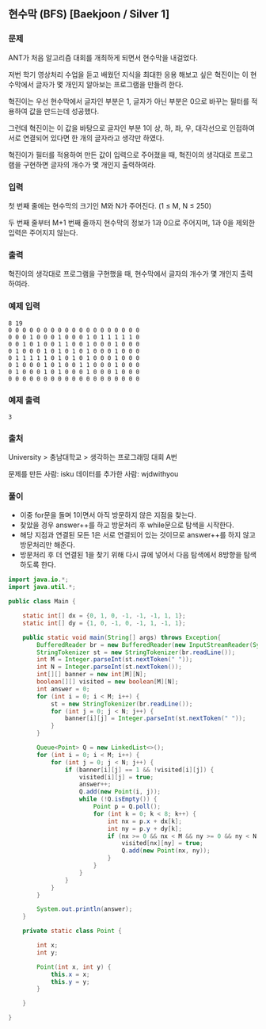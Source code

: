 ## 현수막 (BFS) [Baekjoon / Silver 1]

### 문제

ANT가 처음 알고리즘 대회를 개최하게 되면서 현수막을 내걸었다.

저번 학기 영상처리 수업을 듣고 배웠던 지식을 최대한 응용 해보고 싶은 혁진이는 이 현수막에서 글자가 몇 개인지 알아보는 프로그램을 만들려 한다.

혁진이는 우선 현수막에서 글자인 부분은 1, 글자가 아닌 부분은 0으로 바꾸는 필터를 적용하여 값을 만드는데 성공했다.

그런데 혁진이는 이 값을 바탕으로 글자인 부분 1이 상, 하, 좌, 우, 대각선으로 인접하여 서로 연결되어 있다면 한 개의 글자라고 생각만 하였다.

혁진이가 필터를 적용하여 만든 값이 입력으로 주어졌을 때, 혁진이의 생각대로 프로그램을 구현하면 글자의 개수가 몇 개인지 출력하여라.

### 입력

첫 번째 줄에는 현수막의 크기인 M와 N가 주어진다. (1 ≤ M, N ≤ 250)

두 번째 줄부터 M+1 번째 줄까지 현수막의 정보가 1과 0으로 주어지며, 1과 0을 제외한 입력은 주어지지 않는다.

### 출력

혁진이의 생각대로 프로그램을 구현했을 때, 현수막에서 글자의 개수가 몇 개인지 출력하여라.

### 예제 입력

```
8 19
0 0 0 0 0 0 0 0 0 0 0 0 0 0 0 0 0 0 0
0 0 0 1 0 0 0 1 0 0 0 1 0 1 1 1 1 1 0
0 0 1 0 1 0 0 1 1 0 0 1 0 0 0 1 0 0 0
0 1 0 0 0 1 0 1 0 1 0 1 0 0 0 1 0 0 0
0 1 1 1 1 1 0 1 0 1 0 1 0 0 0 1 0 0 0
0 1 0 0 0 1 0 1 0 0 1 1 0 0 0 1 0 0 0
0 1 0 0 0 1 0 1 0 0 0 1 0 0 0 1 0 0 0
0 0 0 0 0 0 0 0 0 0 0 0 0 0 0 0 0 0 0
```

### 예제 출력

```
3
```

### 출처

University > 충남대학교 > 생각하는 프로그래밍 대회  A번

문제를 만든 사람: isku
데이터를 추가한 사람: wjdwithyou

### 풀이

- 이중 for문을 돌며 1이면서 아직 방문하지 않은 지점을 찾는다.
- 찾았을 경우 answer++를 하고 방문처리 후 while문으로 탐색을 시작한다.
- 해당 지점과 연결된 모든 1은 서로 연결되어 있는 것이므로 answer++를 하지 않고 방문처리만 해준다.
- 방문처리 후 더 연결된 1을 찾기 위해 다시 큐에 넣어서 다음 탐색에서 8방향을 탐색하도록 한다.

```java
import java.io.*;
import java.util.*;

public class Main {

    static int[] dx = {0, 1, 0, -1, -1, -1, 1, 1};
    static int[] dy = {1, 0, -1, 0, -1, 1, -1, 1};

    public static void main(String[] args) throws Exception{
        BufferedReader br = new BufferedReader(new InputStreamReader(System.in));
        StringTokenizer st = new StringTokenizer(br.readLine());
        int M = Integer.parseInt(st.nextToken(" "));
        int N = Integer.parseInt(st.nextToken());
        int[][] banner = new int[M][N];
        boolean[][] visited = new boolean[M][N];
        int answer = 0;
        for (int i = 0; i < M; i++) {
            st = new StringTokenizer(br.readLine());
            for (int j = 0; j < N; j++) {
                banner[i][j] = Integer.parseInt(st.nextToken(" "));
            }
        }

        Queue<Point> Q = new LinkedList<>();
        for (int i = 0; i < M; i++) {
            for (int j = 0; j < N; j++) {
                if (banner[i][j] == 1 && !visited[i][j]) {
                    visited[i][j] = true;
                    answer++;
                    Q.add(new Point(i, j));
                    while (!Q.isEmpty()) {
                        Point p = Q.poll();
                        for (int k = 0; k < 8; k++) {
                            int nx = p.x + dx[k];
                            int ny = p.y + dy[k];
                            if (nx >= 0 && nx < M && ny >= 0 && ny < N && banner[nx][ny] == 1 && !visited[nx][ny]) {
                                visited[nx][ny] = true;
                                Q.add(new Point(nx, ny));
                            }
                        }
                    }
                }
            }
        }

        System.out.println(answer);
    }

    private static class Point {

        int x;
        int y;

        Point(int x, int y) {
            this.x = x;
            this.y = y;
        }

    }

}
```